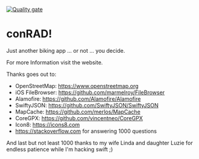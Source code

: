 [![Quality gate](https://sonarcloud.io/api/project_badges/quality_gate?project=ConradMoeller_conRAD)](https://sonarcloud.io/dashboard?id=ConradMoeller_conRAD)

# conRAD!

Just another biking app ... or not ... you decide.

For more Information visit the website.

Thanks goes out to:

- OpenStreetMap: https://www.openstreetmap.org
- iOS FileBrowser: https://github.com/marmelroy/FileBrowser
- Alamofire: https://github.com/Alamofire/Alamofire
- SwiftyJSON: https://github.com/SwiftyJSON/SwiftyJSON
- MapCache: https://github.com/merlos/MapCache
- CoreGPX: https://github.com/vincentneo/CoreGPX
- Icon8: https://icons8.com
- https://stackoverflow.com for answering 1000 questions

And last but not least 1000 thanks to my wife Linda and daughter Luzie for endless patience while I'm hacking swift ;)
